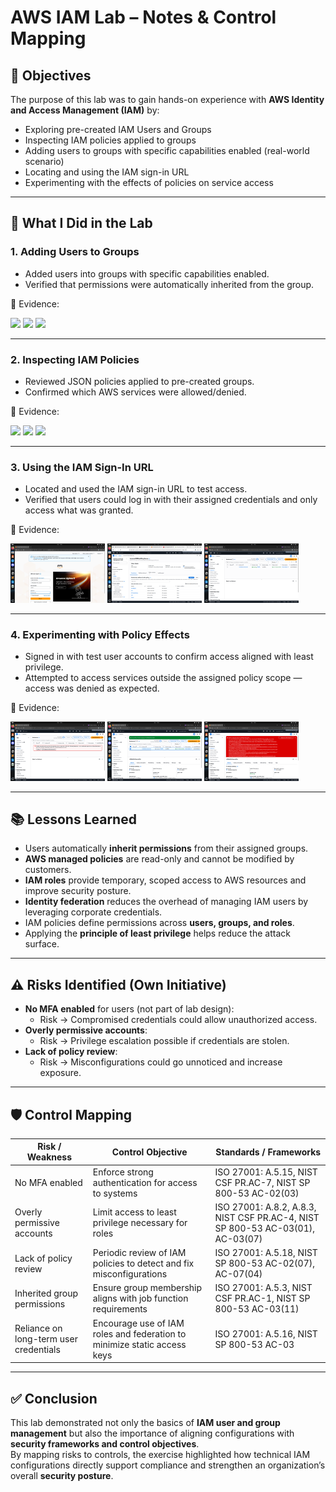 # AWS IAM Lab – Notes & Control Mapping  

## 🎯 Objectives  
The purpose of this lab was to gain hands-on experience with **AWS Identity and Access Management (IAM)** by:  

- Exploring pre-created IAM Users and Groups  
- Inspecting IAM policies applied to groups  
- Adding users to groups with specific capabilities enabled (real-world scenario)  
- Locating and using the IAM sign-in URL  
- Experimenting with the effects of policies on service access  

---

## 📝 What I Did in the Lab  

### 1. Adding Users to Groups  
- Added users into groups with specific capabilities enabled.  
- Verified that permissions were automatically inherited from the group.  

📸 Evidence:  
<p float="left">
  <img src="./Evidence/adding-users-1.png" width="30%" />
  <img src="./Evidence/adding-users-2.png" width="30%" />
  <img src="./Evidence/adding-users-3.png" width="30%" />
</p>  

---

### 2. Inspecting IAM Policies  
- Reviewed JSON policies applied to pre-created groups.  
- Confirmed which AWS services were allowed/denied.  

📸 Evidence:  
<p float="left">
  <img src="./Evidence/inspecting-policy-1.png" width="30%" />
  <img src="./Evidence/inspecting-policy-2.png" width="30%" />
  <img src="./Evidence/inspecting-policy-3.png" width="30%" />
</p>  

---

### 3. Using the IAM Sign-In URL  
- Located and used the IAM sign-in URL to test access.  
- Verified that users could log in with their assigned credentials and only access what was granted.  

📸 Evidence:  
<p float="left">
  <img src="./Evidence/signin-url-1.png" width="30%" />
  <img src="./Evidence/signin-url-2.png" width="30%" />
  <img src="./Evidence/signin-url-3.png" width="30%" />
</p>  

---

### 4. Experimenting with Policy Effects  
- Signed in with test user accounts to confirm access aligned with least privilege.  
- Attempted to access services outside the assigned policy scope — access was denied as expected.  

📸 Evidence:  
<p float="left">
  <img src="./Evidence/policy-effect-1.png" width="30%" />
  <img src="./Evidence/policy-effect-2.png" width="30%" />
  <img src="./Evidence/policy-effect-3.png" width="30%" />
</p>  

---

## 📚 Lessons Learned  
- Users automatically **inherit permissions** from their assigned groups.  
- **AWS managed policies** are read-only and cannot be modified by customers.  
- **IAM roles** provide temporary, scoped access to AWS resources and improve security posture.  
- **Identity federation** reduces the overhead of managing IAM users by leveraging corporate credentials.  
- IAM policies define permissions across **users, groups, and roles**.  
- Applying the **principle of least privilege** helps reduce the attack surface.  

---

## ⚠️ Risks Identified (Own Initiative)  
- **No MFA enabled** for users (not part of lab design):  
  - Risk → Compromised credentials could allow unauthorized access.  
- **Overly permissive accounts**:  
  - Risk → Privilege escalation possible if credentials are stolen.  
- **Lack of policy review**:  
  - Risk → Misconfigurations could go unnoticed and increase exposure.  

---

## 🛡️ Control Mapping  

| Risk / Weakness                       | Control Objective                                                                 | Standards / Frameworks |
|---------------------------------------|-----------------------------------------------------------------------------------|-------------------------|
| No MFA enabled                        | Enforce strong authentication for access to systems                               | ISO 27001: A.5.15, NIST CSF PR.AC-7, NIST SP 800-53 AC-02(03) |
| Overly permissive accounts            | Limit access to least privilege necessary for roles                               | ISO 27001: A.8.2, A.8.3, NIST CSF PR.AC-4, NIST SP 800-53 AC-03(01), AC-03(07) |
| Lack of policy review                 | Periodic review of IAM policies to detect and fix misconfigurations               | ISO 27001: A.5.18, NIST SP 800-53 AC-02(07), AC-07(04) |
| Inherited group permissions           | Ensure group membership aligns with job function requirements                     | ISO 27001: A.5.3, NIST CSF PR.AC-1, NIST SP 800-53 AC-03(11) |
| Reliance on long-term user credentials| Encourage use of IAM roles and federation to minimize static access keys          | ISO 27001: A.5.16, NIST SP 800-53 AC-03 |

---

## ✅ Conclusion  
This lab demonstrated not only the basics of **IAM user and group management** but also the importance of aligning configurations with **security frameworks and control objectives**.  
By mapping risks to controls, the exercise highlighted how technical IAM configurations directly support compliance and strengthen an organization’s overall **security posture**.
